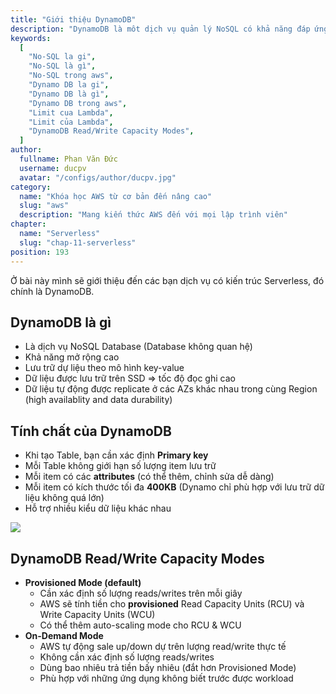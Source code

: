```yaml
---
title: "Giới thiệu DynamoDB"
description: "DynamoDB là môt dịch vụ quản lý NoSQL có khả năng đáp ứng hiệu suất cao và nhanh kèm theo khả năng mở rộng. Nếu bạn là một nhà phát triển, bạn có thể sử dụng DynamoDB để tạo ra một bảng có khả năng lưu trữ và truy xuất bất kỳ số lượng dữ liệu, mà vẫn có thể phục vụ cho bất kỳ mức độ request traffic."
keywords:
  [
    "No-SQL la gi",
    "No-SQL là gì",
    "No-SQL trong aws",
    "Dynamo DB la gi",
    "Dynamo DB là gì",
    "Dynamo DB trong aws",
    "Limit cua Lambda",
    "Limit của Lambda",
    "DynamoDB Read/Write Capacity Modes",
  ]
author:
  fullname: Phan Văn Đức
  username: ducpv
  avatar: "/configs/author/ducpv.jpg"
category:
  name: "Khóa học AWS từ cơ bản đến nâng cao"
  slug: "aws"
  description: "Mang kiến thức AWS đến với mọi lập trình viên"
chapter:
  name: "Serverless"
  slug: "chap-11-serverless"
position: 193
---
```


Ở bài này mình sẽ giới thiệu đến các bạn dịch vụ có kiến trúc Serverless, đó chính là DynamoDB.

## DynamoDB là gì

- Là dịch vụ NoSQL Database (Database không quan hệ)
- Khả năng mở rộng cao
- Lưu trữ dự liệu theo mô hình key-value
- Dữ liệu được lưu trữ trên SSD => tốc độ đọc ghi cao
- Dữ liệu tự động được replicate ở các AZs khác nhau trong cùng Region (high availablity and data durability)

## Tính chất của DynamoDB

- Khi tạo Table, bạn cần xác định **Primary key**
- Mỗi Table không giới hạn số lượng item lưu trữ
- Mỗi item có các **attributes** (có thể thêm, chỉnh sửa dễ dàng)
- Mỗi item có kích thước tối đa **400KB** (Dynamo chỉ phù hợp với lưu trữ dữ liệu không quá lớn)
- Hỗ trợ nhiều kiểu dữ liệu khác nhau

![](https://d2908q01vomqb2.cloudfront.net/887309d048beef83ad3eabf2a79a64a389ab1c9f/2018/09/10/dynamodb-partition-key-1.gif)

## DynamoDB Read/Write Capacity Modes

- **Provisioned Mode (default)**
  - Cần xác định số lượng reads/writes trên mỗi giây
  - AWS sẽ tính tiền cho **provisioned** Read Capacity Units (RCU) và Write Capacity Units (WCU)
  - Có thể thêm auto-scaling mode cho RCU & WCU
- **On-Demand Mode**
  - AWS tự động sale up/down dự trên lượng read/write thực tế
  - Không cần xác định số lượng reads/writes
  - Dùng bao nhiêu trả tiền bấy nhiêu (đắt hơn Provisioned Mode)
  - Phù hợp với những ứng dụng không biết trước được workload
